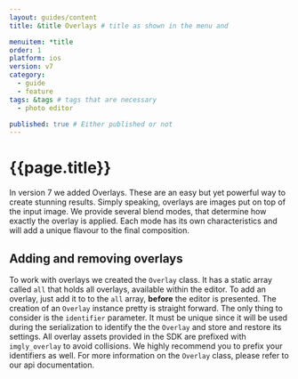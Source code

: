 ```yaml
---
layout: guides/content
title: &title Overlays # title as shown in the menu and 

menuitem: *title
order: 1
platform: ios
version: v7
category: 
  - guide
  - feature
tags: &tags # tags that are necessary
  - photo editor 

published: true # Either published or not 
---
```


# {{page.title}}

In version 7 we added Overlays. These are an easy but yet powerful way to create stunning results.
Simply speaking, overlays are images put on top of the input image.
We provide several blend modes, that determine how exactly the overlay is applied.
Each mode has its own characteristics and will add a unique flavour to the final composition.

## Adding and removing overlays

To work with overlays we created the `Overlay` class. It has a static array called `all` that holds all overlays, available 
within the editor. To add an overlay, just add it to to the `all` array, **before** the editor is presented. 
The creation of an `Overlay` instance pretty is straight forward.
The only thing to consider is the `identifier` parameter. It must be unique since it will be used during 
the serialization to identify the the `Overlay` and store and restore its settings.
All overlay assets provided in the SDK are prefixed with `imgly_overlay` to avoid collisions.
We highly recommend you to prefix your identifiers as well. For more information on the `Overlay` class, please refer to our api documentation.